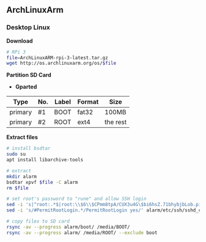 ArchLinuxArm
---

### Desktop Linux

**Download**
```sh
# RPi 3
file=ArchLinuxARM-rpi-3-latest.tar.gz
wget http://os.archlinuxarm.org/os/$file
```

**Partition SD Card**
- **Gparted**

| Type    | No. | Label | Format | Size     |
|---------|-----|-------|--------|----------|
| primary | #1  | BOOT  | fat32  | 100MB    |
| primary | #2  | ROOT  | ext4   | the rest |

**Extract files**
```sh
# install bsdtar
sudo su
apt install libarchive-tools

# extract
mkdir alarm
bsdtar xpvf $file -C alarm
rm $file

# set root's password to "rune" and allow SSH login
sed -i 's|^root:.*$|root:\\$6\\$CPmm8tpA/CUX3u4G\$bi6hsZ.71bhybjbLob.piVwAT8dyEvhVPDACMpm0mwkMwdCSnkXsji9dzeUOxVOkObm/NAK6NacQmMheSJojn/:17513::::::|' alarm/etc/shadow
sed -i 's/#PermitRootLogin.*/PermitRootLogin yes/' alarm/etc/ssh/sshd_config

# copy files to SD card
rsync -av --progress alarm/boot/ /media/BOOT/
rsync -av --progress alarm/ /media/ROOT/ --exclude boot
```
